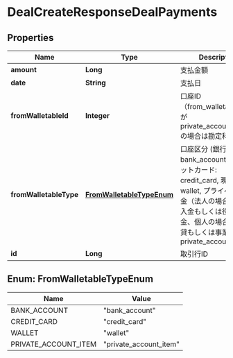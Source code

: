 

# DealCreateResponseDealPayments


## Properties

Name | Type | Description | Notes
------------ | ------------- | ------------- | -------------
**amount** | **Long** | 支払金額 | 
**date** | **String** | 支払日 | 
**fromWalletableId** | **Integer** | 口座ID（from_walletable_typeがprivate_account_itemの場合は勘定科目ID） |  [optional]
**fromWalletableType** | [**FromWalletableTypeEnum**](#FromWalletableTypeEnum) | 口座区分 (銀行口座: bank_account, クレジットカード: credit_card, 現金: wallet, プライベート資金（法人の場合は役員借入金もしくは役員借入金、個人の場合は事業主貸もしくは事業主借）: private_account_item) |  [optional]
**id** | **Long** | 取引行ID | 



## Enum: FromWalletableTypeEnum

Name | Value
---- | -----
BANK_ACCOUNT | &quot;bank_account&quot;
CREDIT_CARD | &quot;credit_card&quot;
WALLET | &quot;wallet&quot;
PRIVATE_ACCOUNT_ITEM | &quot;private_account_item&quot;




